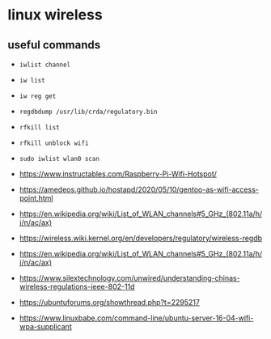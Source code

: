 # linux wireless

## useful commands

* `iwlist channel`
* `iw list`
* `iw reg get`
* `regdbdump /usr/lib/crda/regulatory.bin `
* `rfkill list`
* `rfkill unblock wifi`
* `sudo iwlist wlan0 scan`

* https://www.instructables.com/Raspberry-Pi-Wifi-Hotspot/
* https://amedeos.github.io/hostapd/2020/05/10/gentoo-as-wifi-access-point.html
* https://en.wikipedia.org/wiki/List_of_WLAN_channels#5_GHz_(802.11a/h/j/n/ac/ax)
* https://wireless.wiki.kernel.org/en/developers/regulatory/wireless-regdb
* https://en.wikipedia.org/wiki/List_of_WLAN_channels#5_GHz_(802.11a/h/j/n/ac/ax)
* https://www.silextechnology.com/unwired/understanding-chinas-wireless-regulations-ieee-802-11d
* https://ubuntuforums.org/showthread.php?t=2295217
* https://www.linuxbabe.com/command-line/ubuntu-server-16-04-wifi-wpa-supplicant